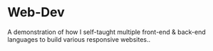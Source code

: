 # Web-Dev
A demonstration of how I self-taught multiple front-end &amp; back-end languages to build various responsive websites..
